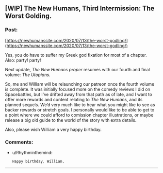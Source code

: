 ## [WIP] The New Humans, Third Intermission: The Worst Golding.

### Post:

 [https://newhumanssite.com/2020/07/13/the-worst-godling/](https://newhumanssite.com/2020/07/13/the-worst-godling/) 

Yes, you do have to suffer my Greek god fixation for most of a chapter. Also: party! party!  


Next update, *The New Humans proper* resumes with our fourth and final volume: *The Utopians*. 

So, me and William will be relaunching our patreon once the fourth volume is complete. It was initially focused more on the comedy reviews I did on Spacebattles, but I've drifted away from that path as of late, and I want to offer more rewards and content relating to *The New Humans*, and its planned sequels. We’d very much like to hear what you might like to see as backer rewards or stretch goals. I personally would like to be able to get to a point where we could afford to comission chapter illustrations, or maybe release a big old guide to the world of the story with extra details. 

Also, please wish William a very happy birthday.

### Comments:

- u/Rhythminthemind:
  ```
  Happy birthday, William.
  ```

---


